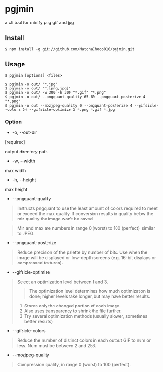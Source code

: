 # pgjmin

a cli tool for minify png gif and jpg

## Install

```
$ npm install -g git://github.com/MatchaChoco010/pgjmin.git
```

## Usage

```
$ pgjmin [options] <files>
```

```
$ pgjmin -o out/ "*.jpg"
$ pgjmin -o out/ "*.{png,jpg}"
$ pgjmin -o out/ -w 300 -h 300 "*.gif" "*.png"
$ pgjmin -o out/ --pngquant-quality 65-80 --pngquant-posterize 4 "*.png"
$ pgjmin -o out --mozjpeg-quality 0 --pngquant-posterize 4 --gifsicle--colors 64 --gifsicle-optimize 3 *.png *.gif *.jpg
```

### Option

- -o, --out-dir

[required]

output directory path.

- -w, --width

max width

- -h, --height

max height

- --pngquant-quality

> Instructs pngquant to use the least amount of colors required to meet or exceed the max quality. If conversion results in quality below the min quality the image won't be saved.

> Min and max are numbers in range 0 (worst) to 100 (perfect), similar to JPEG.

- --pngquant-posterize

> Reduce precision of the palette by number of bits. Use when the image will be displayed on low-depth screens (e.g. 16-bit displays or compressed textures).

- --gifsicle-optimize

> Select an optimization level between 1 and 3.
>
> > The optimization level determines how much optimization is done; higher levels take longer, but may have better results.
>
> 1. Stores only the changed portion of each image.
> 2. Also uses transparency to shrink the file further.
> 3. Try several optimization methods (usually slower, sometimes better results)

- --gifsicle-colors

> Reduce the number of distinct colors in each output GIF to num or less. Num must be between 2 and 256.

- --mozjpeg-quality

> Compression quality, in range 0 (worst) to 100 (perfect).
